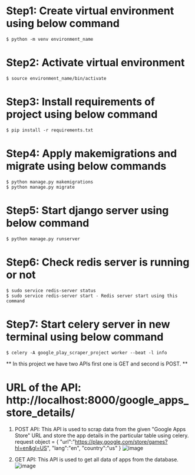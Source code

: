 # Step1: Create virtual environment using below command
    $ python -m venv environment_name
    
# Step2: Activate virtual environment
    $ source environment_name/bin/activate

# Step3: Install requirements of project using below command
    $ pip install -r requirements.txt

# Step4: Apply makemigrations and migrate using below commands
    $ python manage.py makemigrations
    $ python manage.py migrate
    
# Step5: Start django server using below command
    $ python manage.py runserver
    
# Step6: Check redis server is running or not
    $ sudo service redis-server status
    $ sudo service redis-server start - Redis server start using this command
    
# Step7: Start celery server in new terminal using below command
    $ celery -A google_play_scraper_project worker --beat -l info

** In this project we have two APIs first one is GET and second is POST. **

# URL of the API: http://localhost:8000/google_apps_store_details/

1. POST API: This API is used to scrap data from the given "Google Apps Store" URL and store the app details in the particular table using celery.
   request object = {
    "url":"https://play.google.com/store/games?hl=en&gl=US",
    "lang":"en",
    "country":"us"
   }
   ![image](https://github.com/pminesh/lahagora_test_task/assets/43671273/18959663-dae8-480e-b286-89552c8c9238)


2. GET API: This API is used to get all data of apps from the database.
   ![image](https://github.com/pminesh/lahagora_test_task/assets/43671273/c05ad597-aa6d-4822-96a7-96359c416932)

